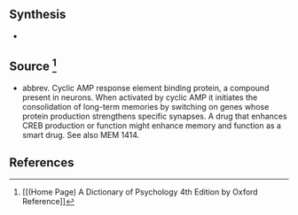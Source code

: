 ## Synthesis
- 
## Source [^1]
- abbrev. Cyclic AMP response element binding protein, a compound present in neurons. When activated by cyclic AMP it initiates the consolidation of long-term memories by switching on genes whose protein production strengthens specific synapses. A drug that enhances CREB production or function might enhance memory and function as a smart drug. See also MEM 1414.
## References

[^1]: [[(Home Page) A Dictionary of Psychology 4th Edition by Oxford Reference]]